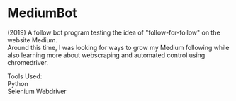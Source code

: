 # MediumBot
(2019) A follow bot program testing the idea of "follow-for-follow" on the website Medium.  
Around this time, I was looking for ways to grow my Medium following while also learning more about webscraping and automated control using chromedriver.

Tools Used:  
Python  
Selenium Webdriver  
